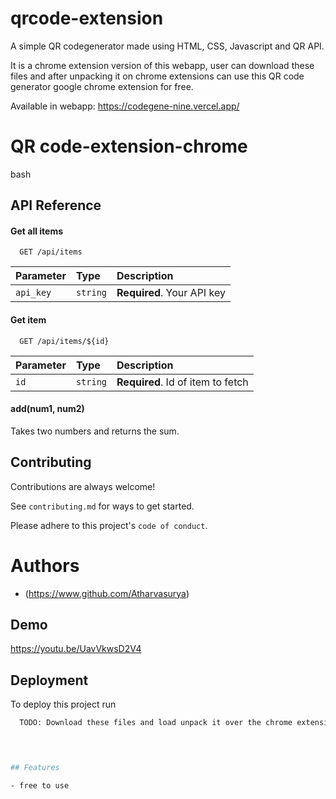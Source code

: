 # qrcode-extension
A simple QR codegenerator made using HTML, CSS, Javascript and QR API.

It is a chrome extension version of this webapp, user can download these files and after unpacking it on chrome extensions can use this QR code generator google chrome extension for free.

Available in webapp: https://codegene-nine.vercel.app/


# QR code-extension-chrome
bash

## API Reference

#### Get all items

```http
  GET /api/items
```

| Parameter | Type     | Description                |
| :-------- | :------- | :------------------------- |
| `api_key` | `string` | **Required**. Your API key |

#### Get item

```http
  GET /api/items/${id}
```

| Parameter | Type     | Description                       |
| :-------- | :------- | :-------------------------------- |
| `id`      | `string` | **Required**. Id of item to fetch |

#### add(num1, num2)

Takes two numbers and returns the sum.


## Contributing

Contributions are always welcome!

See `contributing.md` for ways to get started.

Please adhere to this project's `code of conduct`.


# Authors

- (https://www.github.com/Atharvasurya)


## Demo

https://youtu.be/UavVkwsD2V4


## Deployment

To deploy this project run

```bash
  TODO: Download these files and load unpack it over the chrome extensions.

  


## Features

- free to use

